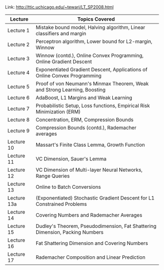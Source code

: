 Link: http://ttic.uchicago.edu/~tewari/LT_SP2008.html

|Lecture     | Topics Covered                                                               |
|------------|------------------------------------------------------------------------------|
|Lecture  1  | Mistake bound model, Halving algorithm, Linear classifiers and margin        |
|Lecture  2  | Perceptron algorithm, Lower bound for L2-margin, Winnow                      |
|Lecture  3  | Winnow (contd.), Online Convex Programming, Online Gradient Descent          |
|Lecture  4  | Exponentiated Gradient Descent, Applications of Online Convex Programming    |
|Lecture  5  | Proof of von Neumann's Minmax Theorem, Weak and Strong Learning, Boosting    |
|Lecture  6  | AdaBoost, L1 Margins and Weak Learning                                       |
|Lecture  7  | Probabilistic Setup, Loss functions, Empirical Risk Minimization (ERM)       |
|Lecture  8  | Concentration, ERM, Compression Bounds                                       |
|Lecture  9  | Compression Bounds (contd.), Rademacher averages                             |
|Lecture 10  | Massart's Finite Class Lemma, Growth Function                                |
|Lecture 11  | VC Dimension, Sauer's Lemma                                                  |
|Lecture 12  | VC Dimension of Multi-layer Neural Networks, Range Queries                   |
|Lecture 13  | Online to Batch Conversions                                                  |
|Lecture 13a | (Exponentiated) Stochastic Gradient Descent for L1 Constrained Problems      |
|Lecture 14  | Covering Numbers and Rademacher Averages                                     |
|Lecture 15  | Dudley's Theorem, Pseudodimension, Fat Shattering Dimension, Packing Numbers |
|Lecture 16  | Fat Shattering Dimension and Covering Numbers                                |
|Lecture 17  | Rademacher Composition and Linear Prediction                                 |
